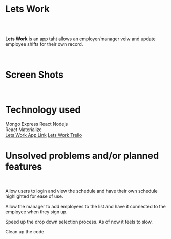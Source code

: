 
<h1>Lets Work</h1>
<br />
<br />
<p><strong>Lets Work</strong> is an app taht allows an employer/manager veiw and update employee shifts for their own record.</p>
<br />
<h1>Screen Shots</h1>


<br />
<h1>Technology used</h1>
Mongo
Express
React
Nodejs
<br />
React Materialize
<br />
<h1Installation instructions></h1>
<a href="https://lets-work.herokuapp.com/scheduler">Lets Work App Link</a>
<a href="https://trello.com/b/dDKOYTIy/project-4-lets-work">Lets Work Trello</a>
<br />

<h1>Unsolved problems and/or planned features</h1>

<br />
<p>Allow users to login and view the schedule and have their own schedule highlighted for ease of use.</p>
<p>Allow the manager to add employees to the list and have it connected to the employee when they sign up.</p>
<p>Speed up the drop down selection process. As of now it feels to slow.</p>
<p>Clean up the code</p>
